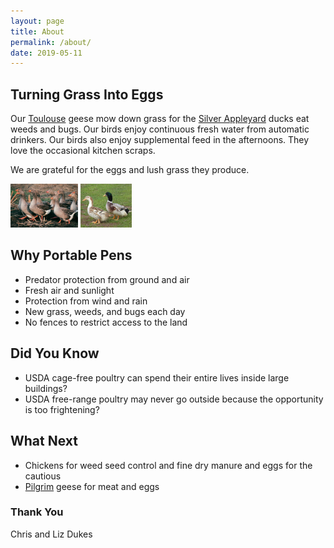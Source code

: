 ```yaml
---
layout: page
title: About
permalink: /about/
date: 2019-05-11
---
```


## Turning Grass Into Eggs

Our
[Toulouse](https://en.wikipedia.org/wiki/Toulouse_goose)
geese mow down grass for the
[Silver Appleyard](https://en.wikipedia.org/wiki/Silver_Appleyard)
ducks eat weeds and bugs.
Our birds enjoy continuous fresh water from automatic drinkers.
Our birds also enjoy supplemental feed in the afternoons.
They love the occasional kitchen scraps.

We are grateful for the eggs and lush grass they produce.

<img alt="Toulouse geese" src="/assets/ToulouseFlock.jpg" style="height:5em" />
<img alt="Silver Appleyard Ducks" src="/assets/SilverAppleyardDucks.jpg" style="height:5em"/>

## Why Portable Pens

* Predator protection from ground and air
* Fresh air and sunlight
* Protection from wind and rain
* New grass, weeds, and bugs each day
* No fences to restrict access to the land

## Did You Know

* USDA cage-free poultry can spend their entire lives inside large buildings?
* USDA free-range poultry may never go outside because the opportunity is too frightening?

## What Next

* Chickens for weed seed control and fine dry manure and eggs for the cautious
* [Pilgrim](https://en.wikipedia.org/wiki/Pilgrim_goose) geese for meat and eggs


### Thank You

Chris and Liz Dukes

